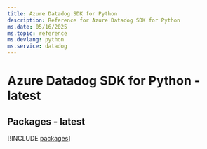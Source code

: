 ```yaml
---
title: Azure Datadog SDK for Python
description: Reference for Azure Datadog SDK for Python
ms.date: 05/16/2025
ms.topic: reference
ms.devlang: python
ms.service: datadog
---
```

# Azure Datadog SDK for Python - latest
## Packages - latest
[!INCLUDE [packages](datadog-index.md)]